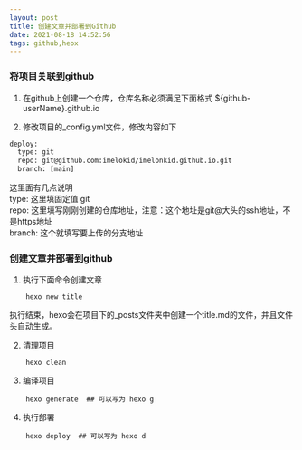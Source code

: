 ```yaml
---
layout: post
title: 创建文章并部署到Github
date: 2021-08-18 14:52:56
tags: github,heox
---
```


### 将项目关联到github
1. 在github上创建一个仓库，仓库名称必须满足下面格式
${github-userName}.github.io

2. 修改项目的_config.yml文件，修改内容如下
```xml
deploy:
  type: git
  repo: git@github.com:imelokid/imelonkid.github.io.git
  branch: [main]
```
这里面有几点说明  
type: 这里填固定值 git  
repo: 这里填写刚刚创建的仓库地址，注意：这个地址是git@大头的ssh地址，不是https地址  
branch: 这个就填写要上传的分支地址

### 创建文章并部署到github
1. 执行下面命令创建文章
```shell
    hexo new title
```
执行结束，hexo会在项目下的_posts文件夹中创建一个title.md的文件，并且文件头自动生成。

2. 清理项目
```shell
    hexo clean
```
3. 编译项目
```shell
    hexo generate  ## 可以写为 hexo g
```

4. 执行部署
```shell
    hexo deploy  ## 可以写为 hexo d
```